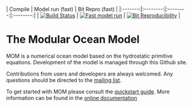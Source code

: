 | Compile | Model run (fast) | Bit Repro (fast) |
 |:-------:|:--------:|:--------:|:--------:|
| [![Build Status](https://travis-ci.org/mom-ocean/MOM5.svg?branch=master)](https://travis-ci.org/mom-ocean/MOM5) | [![Fast model run](https://accessdev.nci.org.au/jenkins/buildStatus/icon?job=mom-ocean.org/MOM5_run)](https://accessdev.nci.org.au/jenkins/buildStatus/icon?job=mom-ocean.org/MOM5_run) | [![Bit Reproducibility](https://accessdev.nci.org.au/jenkins/buildStatus/icon?job=mom-ocean.org/MOM5_bit_reproducibility)](https://accessdev.nci.org.au/jenkins/buildStatus/icon?job=mom-ocean.org/MOM5_bit_reproducibility) |


# The Modular Ocean Model

MOM is a numerical ocean model based on the hydrostatic primitive equations. Development of the model is managed through this Github site.

Contributions from users and developers are always welcomed. Any questions should be directed to the [mailing list](https://groups.google.com/forum/#!forum/mom-users).

To get started with MOM please consult the [quickstart guide](https://mom-ocean.github.io/docs/quick-start-guide/). More information can be found in the [online documentation](https://mom-ocean.github.io/)
